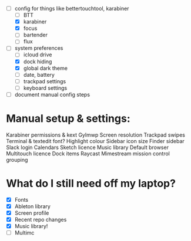 - [ ] config for things like bettertouchtool, karabiner
	- [ ] BTT
	- [x] karabiner
	- [x] focus
	- [ ] bartender
	- [ ] flux
- [ ] system preferences
	- [ ] icloud drive
	- [x] dock hiding
	- [x] global dark theme
	- [ ] date, battery
	- [ ] trackpad settings
	- [ ] keyboard settings
- [ ] document manual config steps

# Manual setup & settings:

Karabiner permissions & kext
Gylmwp
Screen resolution
Trackpad swipes
Terminal & textedit font?
Highlight colour
Sidebar icon size
Finder sidebar
Slack login
Calendars
Sketch licence
Music library
Default browser
Multitouch licence
Dock items
Raycast
Mimestream
mission control grouping

# What do I still need off my laptop?

- [x] Fonts
- [x] Ableton library
- [x] Screen profile
- [x] Recent repo changes
- [x] Music library!
- [ ] Multimc
